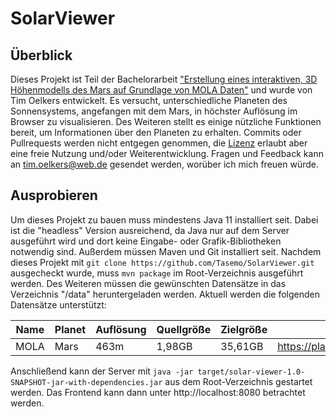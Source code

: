 # SolarViewer

## Überblick
Dieses Projekt ist Teil der Bachelorarbeit ["Erstellung eines interaktiven, 3D Höhenmodells des Mars auf Grundlage von MOLA Daten"](/doc/thesis.pdf) und wurde von Tim Oelkers entwickelt. Es versucht, unterschiedliche Planeten des Sonnensystems, angefangen mit dem Mars, in höchster Auflösung im Browser zu visualisieren. Des Weiteren stellt es einige nützliche Funktionen bereit, um Informationen über den Planeten zu erhalten. Commits oder Pullrequests werden nicht entgegen genommen, die [Lizenz](/LICENSE.MD) erlaubt aber eine freie Nutzung und/oder Weiterentwicklung. Fragen und Feedback kann an tim.oelkers@web.de gesendet werden, worüber ich mich freuen würde.

## Ausprobieren
Um dieses Projekt zu bauen muss mindestens Java 11 installiert seit. Dabei ist die "headless" Version ausreichend, da Java nur auf dem Server ausgeführt wird und dort keine Eingabe- oder Grafik-Bibliotheken notwendig sind. Außerdem müssen Maven und Git installiert seit. Nachdem dieses Projekt mit `git clone https://github.com/Tasemo/SolarViewer.git` ausgecheckt wurde, muss `mvn package` im Root-Verzeichnis ausgeführt werden. Des Weiteren müssen die gewünschten Datensätze in das Verzeichnis "/data" heruntergeladen werden. Aktuell werden die folgenden Datensätze unterstützt:

Name | Planet | Auflösung | Quellgröße | Zielgröße | Url
---|---|---|---|---|---
MOLA | Mars | 463m | 1,98GB | 35,61GB | https://planetarymaps.usgs.gov/mosaic/Mars_MGS_MOLA_DEM_mosaic_global_463m.tif

Anschließend kann der Server mit `java -jar target/solar-viewer-1.0-SNAPSHOT-jar-with-dependencies.jar` aus dem Root-Verzeichnis gestartet werden. Das Frontend kann dann unter http://localhost:8080 betrachtet werden.